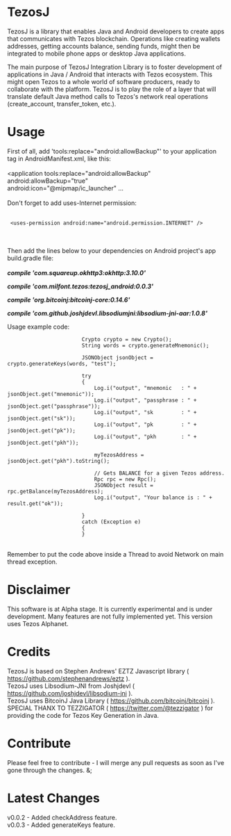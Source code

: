 # TezosJ
TezosJ is a library that enables Java and Android developers to create apps that communicates with Tezos blockchain.
Operations like creating wallets addresses, getting accounts balance, sending funds, might then be integrated to mobile phone apps
or desktop Java applications.

The main purpose of TezosJ Integration Library is to foster development of applications in Java / Android that interacts
with Tezos ecosystem. This might open Tezos to a whole world of software producers, ready to collaborate with the platform.
TezosJ is to play the role of a layer that will translate default Java method calls to Tezos's network real operations
(create_account, transfer_token, etc.).

# Usage

First of all, add 'tools:replace="android:allowBackup"' to your application tag in AndroidManifest.xml, like this:  &nbsp;  
  &nbsp;  
   <application tools:replace="android:allowBackup"  &nbsp;  
           android:allowBackup="true"  &nbsp;  
           android:icon="@mipmap/ic_launcher" ...  &nbsp;  
          &nbsp;  
Don't forget to add uses-Internet permission:  &nbsp;  
  &nbsp;  
  ```
   <uses-permission android:name="android.permission.INTERNET" /> 
   ```
  &nbsp;  
  &nbsp;  
Then add the lines below to your dependencies on Android project's app build.gradle file:  &nbsp;  
  &nbsp;  
***compile 'com.squareup.okhttp3:okhttp:3.10.0'***

***compile 'com.milfont.tezos:tezosj_android:0.0.3'***

***compile 'org.bitcoinj:bitcoinj-core:0.14.6'***

***compile 'com.github.joshjdevl.libsodiumjni:libsodium-jni-aar:1.0.8'***
  &nbsp;  


Usage example code:

```
                        Crypto crypto = new Crypto();
                        String words = crypto.generateMnemonic();

                        JSONObject jsonObject = crypto.generateKeys(words, "test");

                        try
                        {
                            Log.i("output", "mnemonic   : " + jsonObject.get("mnemonic"));
                            Log.i("output", "passphrase : " + jsonObject.get("passphrase"));
                            Log.i("output", "sk         : " + jsonObject.get("sk"));
                            Log.i("output", "pk         : " + jsonObject.get("pk"));
                            Log.i("output", "pkh        : " + jsonObject.get("pkh"));

                            myTezosAddress = jsonObject.get("pkh").toString();

                            // Gets BALANCE for a given Tezos address.
                            Rpc rpc = new Rpc();
                            JSONObject result = rpc.getBalance(myTezosAddress);
                            Log.i("output", "Your balance is : " + result.get("ok"));

                        }
                        catch (Exception e)
                        {
                        }
```
  &nbsp;  
Remember to put the code above inside a Thread to avoid Network on main thread exception.  &nbsp;  


# Disclaimer

This software is at Alpha stage. It is currently experimental and is under development.
Many features are not fully implemented yet. This version uses Tezos Alphanet.

# Credits

TezosJ is based on Stephen Andrews' EZTZ Javascript library ( https://github.com/stephenandrews/eztz ).  &nbsp;  
TezosJ uses Libsodium-JNI from Joshjdevl ( https://github.com/joshjdevl/libsodium-jni ).  &nbsp;  
TezosJ uses BitcoinJ Java Library ( https://github.com/bitcoinj/bitcoinj ).  &nbsp;  
SPECIAL THANX TO TEZZIGATOR ( https://twitter.com/@tezzigator ) for providing the code for Tezos Key Generation in Java.  &nbsp;  
# Contribute

Please feel free to contribute - I will merge any pull requests as soon as I've gone through the changes.  &;  

# Latest Changes

v0.0.2 - Added checkAddress feature.  &nbsp;  
v0.0.3 - Added generateKeys feature.


